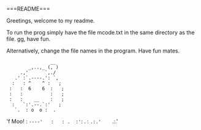 ===README===

Greetings, welcome to my readme. 

To run the prog simply have the file mcode.txt in the same directory as the file.
gg, have fun.

Alternatively, change the file names in the program. Have fun mates.

                    __
            _,..,_ (, )
         .,'      `,./
       .' :`.----.': `,
      :   : ^    ^ :   ;
     :   :  6    6  :   ;
     :   :          :   ;
     :   :    __    :   ;
      :   `:'.--.`:'   ;
       `.  : o  o :  .
'f  Moo!  :   `----'   :  
        : .  :'`:  . :
        `.:.'    `.:.'  
